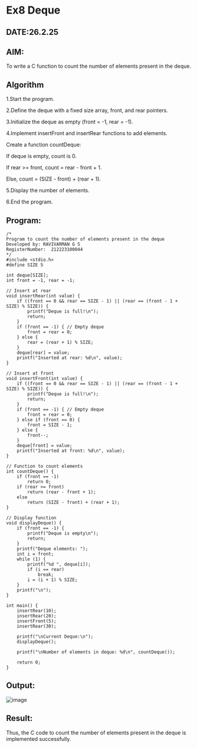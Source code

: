 # Ex8 Deque
## DATE:26.2.25
## AIM:
To write a C function to count the number of elements present in the deque.

## Algorithm
1.Start the program.

2.Define the deque with a fixed size array, front, and rear pointers.

3.Initialize the deque as empty (front = -1, rear = -1).

4.Implement insertFront and insertRear functions to add elements.

Create a function countDeque:

If deque is empty, count is 0.

If rear >= front, count = rear - front + 1.

Else, count = (SIZE - front) + (rear + 1).

5.Display the number of elements.

6.End the program.   

## Program:
```
/*
Program to count the number of elements present in the deque
Developed by: RAVIVARMAN G S
RegisterNumber:  212223100044
*/
#include <stdio.h>
#define SIZE 5

int deque[SIZE];
int front = -1, rear = -1;

// Insert at rear
void insertRear(int value) {
    if ((front == 0 && rear == SIZE - 1) || (rear == (front - 1 + SIZE) % SIZE)) {
        printf("Deque is full!\n");
        return;
    }
    if (front == -1) { // Empty deque
        front = rear = 0;
    } else {
        rear = (rear + 1) % SIZE;
    }
    deque[rear] = value;
    printf("Inserted at rear: %d\n", value);
}

// Insert at front
void insertFront(int value) {
    if ((front == 0 && rear == SIZE - 1) || (rear == (front - 1 + SIZE) % SIZE)) {
        printf("Deque is full!\n");
        return;
    }
    if (front == -1) { // Empty deque
        front = rear = 0;
    } else if (front == 0) {
        front = SIZE - 1;
    } else {
        front--;
    }
    deque[front] = value;
    printf("Inserted at front: %d\n", value);
}

// Function to count elements
int countDeque() {
    if (front == -1)
        return 0;
    if (rear >= front)
        return (rear - front + 1);
    else
        return (SIZE - front) + (rear + 1);
}

// Display function
void displayDeque() {
    if (front == -1) {
        printf("Deque is empty\n");
        return;
    }
    printf("Deque elements: ");
    int i = front;
    while (1) {
        printf("%d ", deque[i]);
        if (i == rear)
            break;
        i = (i + 1) % SIZE;
    }
    printf("\n");
}

int main() {
    insertRear(10);
    insertRear(20);
    insertFront(5);
    insertRear(30);

    printf("\nCurrent Deque:\n");
    displayDeque();

    printf("\nNumber of elements in deque: %d\n", countDeque());

    return 0;
}
```

## Output:
![image](https://github.com/user-attachments/assets/43f0b0e6-d199-4566-ab5d-7fc10b467dc3)



## Result:
Thus, the C code to count the number of elements present in the deque is implemented successfully.
